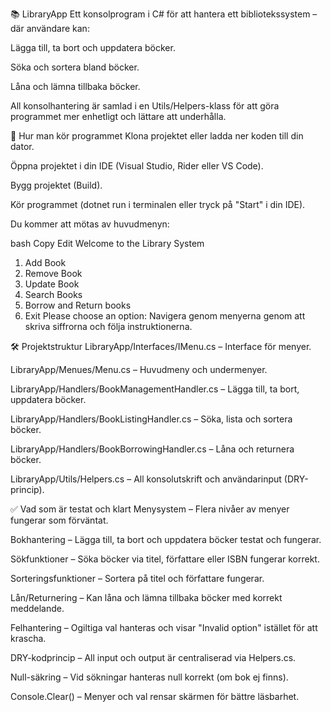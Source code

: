 📚 LibraryApp
Ett konsolprogram i C# för att hantera ett bibliotekssystem – där användare kan:

Lägga till, ta bort och uppdatera böcker.

Söka och sortera bland böcker.

Låna och lämna tillbaka böcker.

All konsolhantering är samlad i en Utils/Helpers-klass för att göra programmet mer enhetligt och lättare att underhålla.

🚀 Hur man kör programmet
Klona projektet eller ladda ner koden till din dator.

Öppna projektet i din IDE (Visual Studio, Rider eller VS Code).

Bygg projektet (Build).

Kör programmet (dotnet run i terminalen eller tryck på "Start" i din IDE).

Du kommer att mötas av huvudmenyn:

bash
Copy
Edit
Welcome to the Library System
1. Add Book
2. Remove Book
3. Update Book
4. Search Books
5. Borrow and Return books
0. Exit
Please choose an option:
Navigera genom menyerna genom att skriva siffrorna och följa instruktionerna.

🛠 Projektstruktur
LibraryApp/Interfaces/IMenu.cs – Interface för menyer.

LibraryApp/Menues/Menu.cs – Huvudmeny och undermenyer.

LibraryApp/Handlers/BookManagementHandler.cs – Lägga till, ta bort, uppdatera böcker.

LibraryApp/Handlers/BookListingHandler.cs – Söka, lista och sortera böcker.

LibraryApp/Handlers/BookBorrowingHandler.cs – Låna och returnera böcker.

LibraryApp/Utils/Helpers.cs – All konsolutskrift och användarinput (DRY-princip).

✅ Vad som är testat och klart
Menysystem – Flera nivåer av menyer fungerar som förväntat.

Bokhantering – Lägga till, ta bort och uppdatera böcker testat och fungerar.

Sökfunktioner – Söka böcker via titel, författare eller ISBN fungerar korrekt.

Sorteringsfunktioner – Sortera på titel och författare fungerar.

Lån/Returnering – Kan låna och lämna tillbaka böcker med korrekt meddelande.

Felhantering – Ogiltiga val hanteras och visar "Invalid option" istället för att krascha.

DRY-kodprincip – All input och output är centraliserad via Helpers.cs.

Null-säkring – Vid sökningar hanteras null korrekt (om bok ej finns).

Console.Clear() – Menyer och val rensar skärmen för bättre läsbarhet.
